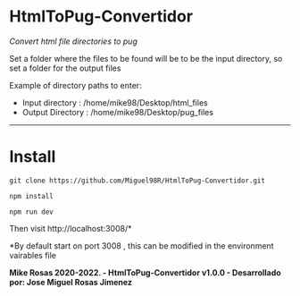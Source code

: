 # HtmlToPug-Convertidor
*Convert html file directories to pug*

Set a folder where the files to be found will be to be the input directory, so set a folder for the output files 

Example of directory paths to enter:
- Input directory : /home/mike98/Desktop/html_files
- Output Directory : /home/mike98/Desktop/pug_files

---
# Install

```
git clone https://github.com/Miguel98R/HtmlToPug-Convertidor.git
```

```
npm install
```

```
npm run dev
```


Then visit http://localhost:3008/*


*By default start on port 3008 , this can be modified in the environment vairables file


**Mike Rosas 2020-2022. - HtmlToPug-Convertidor v1.0.0  - Desarrollado por: Jose Miguel Rosas Jimenez**
